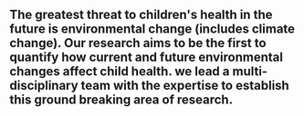 ## The greatest threat to children's health in the future is environmental change (includes climate change). Our research aims to be the first to quantify how current and future environmental changes affect child health. we lead a multi-disciplinary team with the expertise to establish this ground breaking area of research.
